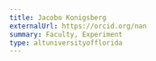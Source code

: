 ```yaml
---
title: Jacobo Konigsberg
externalUrl: https://orcid.org/nan
summary: Faculty, Experiment
type: altuniversityofflorida
---
```

